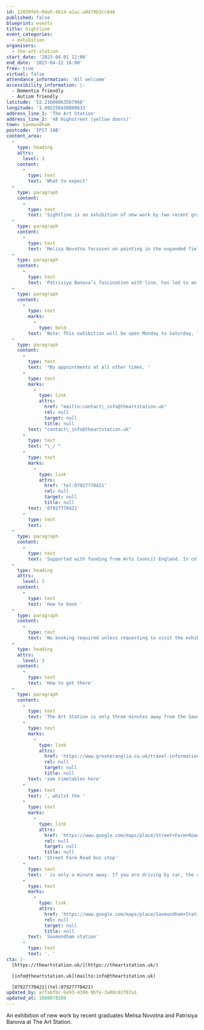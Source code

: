 ```yaml
---
id: 12039fe5-9de5-4614-a1ac-a0470b3cc646
published: false
blueprint: events
title: Sightline
event_categories:
  - exhibition
organisers:
  - the-art-station
start_date: '2023-04-01 12:00'
end_date: '2023-04-22 16:00'
free: true
virtual: false
attendance_information: 'All welcome'
accessibility_information: |-
  - Dementia friendly
  - Autism friendly
latitude: '52.21606063567968'
longitude: '1.492258430880633'
address_line_1: 'The Art Station'
address_line_2: '48 Highstreet (yellow doors)'
town: Saxmundham
postcode: 'IP17 1AB'
content_area:
  -
    type: heading
    attrs:
      level: 3
    content:
      -
        type: text
        text: 'What to expect'
  -
    type: paragraph
    content:
      -
        type: text
        text: 'Sightline is an exhibition of new work by two recent graduates from University of Suffolk – Melisa Novotna and Patrisiya Banova who both explore looking and seeing in their work.'
  -
    type: paragraph
    content:
      -
        type: text
        text: 'Melisa Novotna focusses on painting in the expanded field, intertwined with technological mediums such as photography and film, in particular the cinematic aesthetic of these mediums. Her work is concerned with ideas around the gaze – surveillance, being observed, and observing. '
  -
    type: paragraph
    content:
      -
        type: text
        text: 'Patrisiya Banova’s fascination with line, has led to an interest in the visual representation and function of brainwaves. Her work draws attention to the body’s vital subconscious processes. Present, 2023, is a continuous indigo yarn which travels across the room, representing a beta brain wave which occurs when the body is present and alert. '
  -
    type: paragraph
    content:
      -
        type: text
        marks:
          -
            type: bold
        text: 'Note: This exhibition will be open Monday to Saturday, from 12pm to 4pm between the 1 April and 22 April. '
  -
    type: paragraph
    content:
      -
        type: text
        text: '*By appointments at all other times, '
      -
        type: text
        marks:
          -
            type: link
            attrs:
              href: "mailto:contact\_info@theartstation.uk"
              rel: null
              target: null
              title: null
        text: "contact\_info@theartstation.uk"
      -
        type: text
        text: "\_/ "
      -
        type: text
        marks:
          -
            type: link
            attrs:
              href: 'tel:07927770421'
              rel: null
              target: null
              title: null
        text: '07927770421'
      -
        type: text
        text: .
  -
    type: paragraph
    content:
      -
        type: text
        text: 'Supported with funding from Arts Council England. In collaboration with University of Suffolk.'
  -
    type: heading
    attrs:
      level: 3
    content:
      -
        type: text
        text: 'How to book '
  -
    type: paragraph
    content:
      -
        type: text
        text: 'No booking required unless requesting to visit the exhibition outside standard opening hours. '
  -
    type: heading
    attrs:
      level: 3
    content:
      -
        type: text
        text: 'How to get there'
  -
    type: paragraph
    content:
      -
        type: text
        text: 'The Art Station is only three minutes away from the Saxmundham train station, '
      -
        type: text
        marks:
          -
            type: link
            attrs:
              href: 'https://www.greateranglia.co.uk/travel-information/station-information/sax'
              rel: null
              target: null
              title: null
        text: 'see timetables here'
      -
        type: text
        text: ', whilst the '
      -
        type: text
        marks:
          -
            type: link
            attrs:
              href: 'https://www.google.com/maps/place/Street+Farm+Road/@52.216324,1.4912831,19z/data=!4m23!1m16!4m15!1m6!1m2!1s0x47d988e7a70ccb65:0xab1ab0a8674bd9b2!2sStreet+Farm+Road,+Saxmundham+IP17+1AJ!2m2!1d1.491707!2d52.216244!1m6!1m2!1s0x47d988e7acfa60b5:0x94de9b2e77c31bb3!2s48+High+St,+Saxmundham+IP17+1AB!2m2!1d1.4925419!2d52.2158794!3e2!3m5!1s0x47d988e7a78c0043:0x2b241da72445eea2!8m2!3d52.216324!4d1.491816!16s%2Fg%2F1q67rylft'
              rel: null
              target: null
              title: null
        text: 'Street Farm Road bus stop'
      -
        type: text
        text: ' is only a minute away. If you are driving by car, the closest parking is at '
      -
        type: text
        marks:
          -
            type: link
            attrs:
              href: 'https://www.google.com/maps/place/Saxmundham+Station/@52.2152263,1.4908974,17.9z/data=!4m6!3m5!1s0x47d988e793a3d45b:0x2af9111fcd8fe6eb!8m2!3d52.2152199!4d1.4906056!16s%2Fg%2F11tjbv_rgp'
              rel: null
              target: null
              title: null
        text: 'Saxmundham station'
      -
        type: text
        text: '. '
cta: |-
  [https://theartstation.uk/](https://theartstation.uk/)

  [info@theartstation.uk](mailto:info@theartstation.uk)

  [07927770421](tel:07927770421)
updated_by: a7fabfbc-be93-4390-9bfe-3a08c02f87a1
updated_at: 1680078289
---
```

An exhibition of new work by recent graduates Melisa Novotna and Patrisiya Banova at The Art Station.